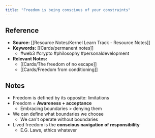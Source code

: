 ```yaml
---
title: "Freedom is being conscious of your constraints"
---
```

## Reference
- **Source:** [[Resource Notes/Kernel Learn Track - Resource Notes]]
- **Keywords:** [[Cards/permanent notes]]
	- #web3 #crypto #philosophy #personaldevelopment 
- **Relevant Notes:** 
	- [[Cards/The freedom of no escape]]
	- [[Cards/Freedom from conditioning]]
## Notes
+ Freedom is defined by its opposite: limitations
+ Freedom = **Awareness + acceptance**
	+ Embracing boundaries > denying them
+ We can define what boundaries we choose
	+ We can't operate without boundaries
+ Lived freedom is the **conscious navigation of responsibility**
	+ E.G. Laws, ethics whatever